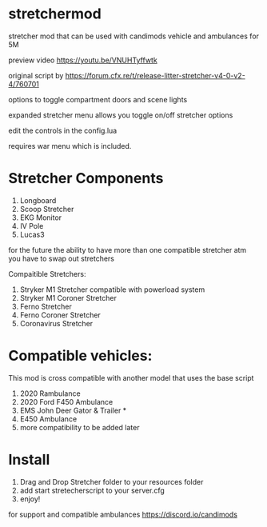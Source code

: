 # stretchermod
stretcher mod that can be used with candimods vehicle and ambulances for 5M

preview video https://youtu.be/VNUHTyffwtk

original script by https://forum.cfx.re/t/release-litter-stretcher-v4-0-v2-4/760701

options to toggle compartment doors and scene lights

expanded stretcher menu allows you toggle on/off stretcher options

edit the controls in the config.lua

requires war menu which is included.

# Stretcher Components
1. Longboard
2. Scoop Stretcher
3. EKG Monitor 
4. IV Pole
5. Lucas3

for the future the ability to have more than one compatible stretcher atm you
have to swap out stretchers

Compaitible Stretchers:
1. Stryker M1 Stretcher compatible with  powerload system
2. Stryker M1 Coroner Stretcher
3. Ferno Stretcher
4. Ferno Coroner Stretcher
5. Coronavirus Stretcher

# Compatible vehicles:
This mod is cross compatible with another model that uses the base script

1. 2020 Rambulance
2. 2020 Ford F450 Ambulance
3. EMS John Deer Gator & Trailer *
4. E450 Ambulance
5. more compatibility to be added later

# Install
1. Drag and Drop Stretcher folder to your resources folder
2. add start stretecherscript to your server.cfg
3. enjoy!

for support and compatible ambulances https://discord.io/candimods
